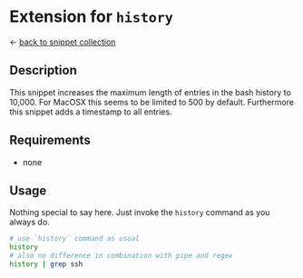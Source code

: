 # Extension for `history`

&larr; [back to snippet collection](./../../README.md)

## Description

This snippet increases the maximum length of entries in the bash history to 10,000. For MacOSX this seems to be limited to 500 by default. Furthermore this snippet adds a timestamp to all entries.

## Requirements

 - none

##  Usage

Nothing special to say here. Just invoke the `history` command as you always do.

```bash
# use `history` command as usual
history
# also no difference in combination with pipe and regex
history | grep ssh
```
